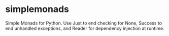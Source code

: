 # simplemonads
Simple Monads for Python. Use Just to end checking for None, Success to end unhandled exceptions, and Reader for dependency injection at runtime.
